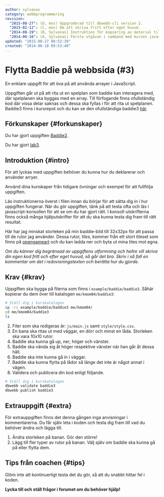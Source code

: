 ```yaml
---
author: sylvanas
category: webbprogrammering
revision:
  "2015-08-27": (D, mos) Uppgraderad till dbwebb-cli version 2.
  "2015-02-12": (C, mos) Om att skriva fritt efter eget huvud.
  "2014-08-19": (B, Sylvanas) Instruktion för kopiering av material tillagt.
  "2014-06-16": (A, Sylvanas) Första utgåvan i samband med kursen javascript1.
updated: "2015-08-27 08:52:39"
created: "2014-06-18 09:53:40"
...
```

Flytta Baddie på webbsida (#3)
==================================

En enklare uppgift för att öva på att använda arrayer i JavaScript.

<!--more-->

Uppgiften går ut på att rita ut en spelplan som baddie kan interagera med, där spelplanen ska byggas med en array. Till förfogande finns ofullständig kod där vissa delar saknas och dessa ska fyllas i för att rita ut spelplanen. Baddie3 finns i kursrepot och du kan se den ofullständiga baddie3 [här](javascript1/repo/example/baddie/baddie2/).


Förkunskaper {#forkunskaper}
-----------------------

Du har gjort uppgiften [Baddie2](uppgift/flytta-baddie-pa-webbsida-2).

Du har gjort [lab3](uppgift/javascript-och-arrayer).


Introduktion {#intro}
-----------------------

För att lyckas med uppgiften behöver du kunna hur du deklarerar och använder arryer.

Använd dina kunskaper från tidigare övningar och exempel för att fullfölja uppgiften.

Läs instruktionerna överst i filen innan du börjar för att sätta dig in i hur uppgiften fungerar.
När du gör uppgiften, tänk på att testa ofta och läs i javascript-konsollen för att se om du har gjort rätt. I konsoll-utskrifterna finns också många hjälputskrifter för att du ska kunna testa dig fram till rätt resultat.

Här har jag minskat storleken på min baddie-bild till 32x32px för att 
passa 
till de rutor jag använder. Dessa rutor, *tiles*, kommer från ett stort tileset som finns på [opengameart](http://opengameart.org/content/dungeon-crawl-32x32-tiles) och du kan ladda ner och byta ut mina tiles mot egna.

*Om du känner dig begränsad av uppgiftens utformning och hellre vill skriva din egen kod fritt och efter eget huvud, så går det bra. Skriv i så fall en kommentar om det i redovisningstexten och berätta hur du gjorde.*



Krav {#krav}
-----------------------

Uppgiften ska bygga på filerna som finns i `example/baddie/baddie3`. Såhär kopierar du dem över till katalogen `me/kmom04/baddie3`:
```bash
# Ställ dig i kurskatalogen
cp -ri example/baddie/baddie3 me/kmom04/
cd me/kmom04/baddie3
ls
```

2. Filer som ska redigeras är: `js/main.js` samt `style/style.css`.
3. En bana ska ritas ut med väggar, en dörr och minst en låda. Storleken ska vara 10x10 rutor.
4. Baddie ska kunna gå up, ner, höger och vänster.
5. Baddie ska vända sig åt höger respektive vänster när han går åt dessa håll.
6. Baddie ska inte kunna gå in i väggar.
7. Baddie ska kunna flytta på lådor så länge det inte är något annat i vägen.
8. Validera och publicera din kod enligt följande.

```bash
# Ställ dig i kurskatalogen
dbwebb validate baddie3
dbwebb publish baddie3
```



Extrauppgift {#extra}
-----------------------

För extrauppgiften finns det denna gången inga anvisningar i kommentarerna. Du får själv leta i koden och testa dig fram till vad du behöver ändra och lägga till.

1. Ändra storleken på banan. Gör den större!
2. Lägg till fler typer av rutor på banan. Välj själv om baddie ska kunna gå på eller flytta dem.



Tips från coachen {#tips}
-----------------------

Glöm inte att kontinuerligt testa det du gör, så att du snabbt hittar fel i koden.

**Lycka till och ställ frågor i forumet om du behöver hjälp!**
